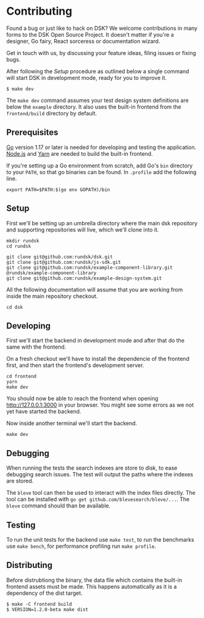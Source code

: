 # Contributing

Found a bug or just like to hack on DSK? We welcome contributions in many forms
to the DSK Open Source Project. It doesn't matter if you're a designer, Go
fairy, React sorceress or documentation wizard. 

Get in touch with us, by discussing your feature ideas, filing issues or fixing
bugs.

After following the _Setup_ procedure as outlined below a single command will
start DSK in development mode, ready for you to improve it.

```
$ make dev
```

The `make dev` command assumes your test design system definitions are
below the `example` directory. It also uses the built-in frontend from 
the `frontend/build` directory by default.

## Prerequisites

[Go](https://golang.org/) version 1.17 or later is needed for developing
and testing the application. [Node.js](https://nodejs.org) and
[Yarn](https://yarnpkg.com) are needed to build the built-in frontend.

If you're setting up a Go environment from scratch, add Go's `bin`
directory to your `PATH`, so that go binaries can be found. In
`.profile` add the following line.
```
export PATH=$PATH:$(go env GOPATH)/bin
```

## Setup

First we'll be setting up an umbrella directory where the main dsk repository
and supporting repositories will live, which we'll clone into it.

```
mkdir rundsk
cd rundsk

git clone git@github.com:rundsk/dsk.git
git clone git@github.com:rundsk/js-sdk.git
git clone git@github.com:rundsk/example-component-library.git @rundsk/example-component-library
git clone git@github.com:rundsk/example-design-system.git
```

All the following documentation will assume that you are working from inside the
main repository checkout.

```
cd dsk
```

## Developing

First we'll start the backend in development mode and after that do the same
with the frontend.

On a fresh checkout we'll have to install the dependencie of the frontend
first, and then start the frontend's development server.

```
cd frontend
yarn
make dev
```

You should now be able to reach the frontend when opening http://127.0.0.1:3000
in your browser. You might see some errors as we not yet have started the backend.

Now inside another terminal we'll start the backend.

```
make dev
```

## Debugging

When running the tests the search indexes are store to disk, to ease
debugging search issues. The test will output the paths where the
indexes are stored.

The `bleve` tool can then be used to interact with the index files directly.
The tool can be installed with `go get github.com/blevesearch/bleve/...`. The
`bleve` command should than be available.

## Testing

To run the unit tests for the backend use `make test`, to run the
benchmarks use `make bench`, for performance profiling run `make profile`.

## Distributing

Before distrubtiong the binary, the data file which contains the built-in
frontend assets must be made. This happens automatically as it is a dependency
of the dist target.

```
$ make -C frontend build
$ VERSION=1.2.0-beta make dist
```
